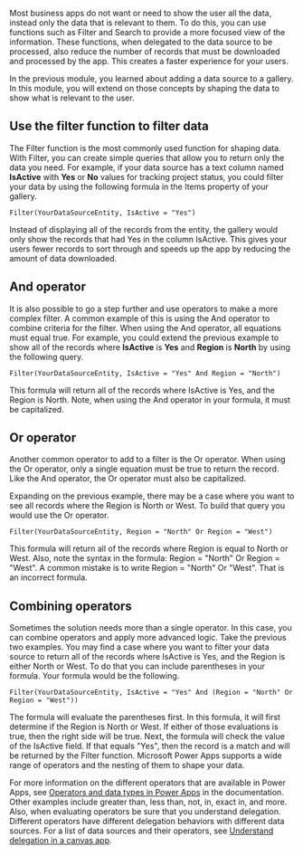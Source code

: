 Most business apps do not want or need to show the user all the data, 
instead only the data that is relevant to them. To do this, you can use 
functions such as Filter and Search to provide a more focused view of the information. 
These functions, when delegated to the data source to be processed, 
also reduce the number of records that must be downloaded and processed by the app. 
This creates a faster experience for your users.

In the previous module, you learned about adding a data source to a gallery. 
In this module, you will extend on those concepts by shaping the data to show 
what is relevant to the user.

Use the filter function to filter data
----------------

The Filter function is the most commonly used function for shaping data.
With Filter, you can create simple queries that allow you to return only
the data you need. For example, if your data source has a text column
named **IsActive** with **Yes** or **No** values for tracking project
status, you could filter your data by using the following formula in the
Items property of your gallery.

```
Filter(YourDataSourceEntity, IsActive = "Yes")
```

Instead of displaying all of the records from the entity, the
gallery would only show the records that had Yes in the column IsActive.
This gives your users fewer records to sort through and speeds up the
app by reducing the amount of data downloaded.

And operator
----------------

It is also possible to go a step further and use operators to make a
more complex filter. A common example of this is using the And operator
to combine criteria for the filter. When using the And operator, all
equations must equal true. For example, you could extend the previous
example to show all of the records where **IsActive** is **Yes** and
**Region** is **North** by using the following query.

```
Filter(YourDataSourceEntity, IsActive = "Yes" And Region = "North")
```

This formula will return all of the records where IsActive is Yes, and
the Region is North. Note, when using the And operator in your formula,
it must be capitalized.

Or operator
---------------

Another common operator to add to a filter is the Or operator. When using
the Or operator, only a single equation must be true to return the
record. Like the And operator, the Or operator must also be capitalized.

Expanding on the previous example, there may be a case where you want to
see all records where the Region is North or West. To build that query
you would use the Or operator.

```
Filter(YourDataSourceEntity, Region = "North" Or Region = "West")
```

This formula will return all of the records where Region is equal to
North or West. Also, note the syntax in the formula: Region =
"North" Or Region = "West". A common mistake is to write Region =
"North" Or "West". That is an incorrect formula.

Combining operators
-------------------

Sometimes the solution needs more than a single operator. In this case,
you can combine operators and apply more advanced logic. Take the
previous two examples. You may find a case where you want to filter your
data source to return all of the records where IsActive is Yes, and the
Region is either North or West. To do that you can include parentheses
in your formula. Your formula would be the following.

```
Filter(YourDataSourceEntity, IsActive = "Yes" And (Region = "North" Or Region = "West"))
```

The formula will evaluate the parentheses first. In this formula, it
will first determine if the Region is North or West. If either of those
evaluations is true, then the right side will be true. Next, the formula
will check the value of the IsActive field. If that equals "Yes", then
the record is a match and will be returned by the Filter function.
Microsoft Power Apps supports a wide range of operators and the nesting of them to
shape your data.

For more information on the different operators that are available in
Power Apps, see [Operators and data types in Power Apps](https://docs.microsoft.com/powerapps/maker/canvas-apps/functions/operators)
in the documentation. Other examples include greater
than, less than, not, in, exact in, and more. Also, when evaluating
operators be sure that you understand delegation. Different operators have
different delegation behaviors with different data sources. For a list 
of data sources and their operators, 
see [Understand delegation in a canvas app](https://docs.microsoft.com/powerapps/maker/canvas-apps/delegation-list).
